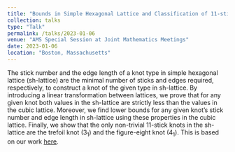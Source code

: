 ```yaml
---
title: "Bounds in Simple Hexagonal Lattice and Classification of 11-stick Knots"
collection: talks
type: "Talk"
permalink: /talks/2023-01-06
venue: "AMS Special Session at Joint Mathematics Meetings"
date: 2023-01-06
location: "Boston, Massachusetts"
---
```


The stick number and the edge length of a knot type in simple hexagonal lattice (sh-lattice) are the minimal number of sticks and edges required, respectively, to construct a knot of the given type in sh-lattice. By introducing a linear transformation between lattices, we prove that for any given knot both values in the sh-lattice are strictly less than the values in the cubic lattice. Moreover, we find lower bounds for any given knot’s stick number and edge length in sh-lattice using these properties in the cubic lattice. Finally, we show that the only non-trivial 11-stick knots in the sh-lattice are the trefoil knot ($3_1$) and the figure-eight knot ($4_1$). This is based on our work [here](https://arxiv.org/abs/2211.00687). 
